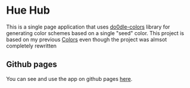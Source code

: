 # Hue Hub

This is a single page application that uses [do0dle-colors](https://github.com/do0dleman/do0dle-colors) library for generating color schemes based on a single "seed" color. This project is based on my previous [Colors](https://github.com/do0dleman/colors) even though the project was almsot completely rewritten 

## Github pages 

You can see and use the app on github pages [here](https://do0dleman.github.io/hue-hub/).

